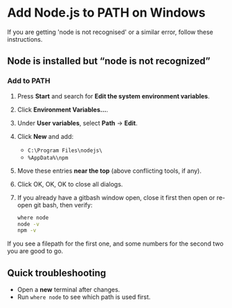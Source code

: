 # Add Node.js to PATH on Windows

If you are getting 'node is not recognised' or a similar error, follow these instructions.

## Node is installed but “node is not recognized”

### Add to PATH

1. Press **Start** and search for **Edit the system environment variables**.
2. Click **Environment Variables…**.
3. Under **User variables**, select **Path** → **Edit**.
4. Click **New** and add:

   * `C:\Program Files\nodejs\`
   * `%AppData%\npm`
5. Move these entries **near the top** (above conflicting tools, if any).
6. Click OK, OK, OK to close all dialogs.
7. If you already have a gitbash window open, close it first then open or re-open git bash, then verify:

   ```sh
   where node
   node -v
   npm -v
   ```
If you see a filepath for the first one, and some numbers for the second two you are good to go.

## Quick troubleshooting

* Open a **new** terminal after changes.
* Run `where node` to see which path is used first.
